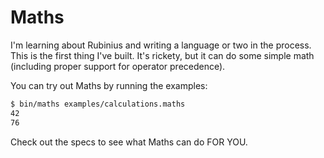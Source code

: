 # Maths

I'm learning about Rubinius and writing a language or two in the process. This
is the first thing I've built. It's rickety, but it can do some simple math
(including proper support for operator precedence).

You can try out Maths by running the examples:

~~~ sh
$ bin/maths examples/calculations.maths
42
76
~~~

Check out the specs to see what Maths can do FOR YOU.
